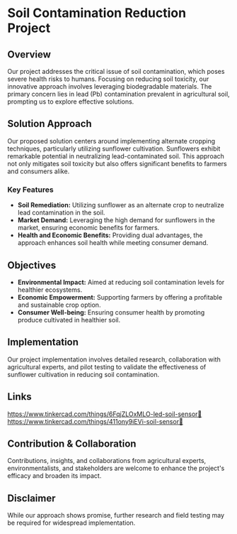 # Soil Contamination Reduction Project

## Overview
Our project addresses the critical issue of soil contamination, which poses severe health risks to humans. Focusing on reducing soil toxicity, our innovative approach involves leveraging biodegradable materials. The primary concern lies in lead (Pb) contamination prevalent in agricultural soil, prompting us to explore effective solutions.

## Solution Approach
Our proposed solution centers around implementing alternate cropping techniques, particularly utilizing sunflower cultivation. Sunflowers exhibit remarkable potential in neutralizing lead-contaminated soil. This approach not only mitigates soil toxicity but also offers significant benefits to farmers and consumers alike.

### Key Features
- **Soil Remediation:** Utilizing sunflower as an alternate crop to neutralize lead contamination in the soil.
- **Market Demand:** Leveraging the high demand for sunflowers in the market, ensuring economic benefits for farmers.
- **Health and Economic Benefits:** Providing dual advantages, the approach enhances soil health while meeting consumer demand.

## Objectives
- **Environmental Impact:** Aimed at reducing soil contamination levels for healthier ecosystems.
- **Economic Empowerment:** Supporting farmers by offering a profitable and sustainable crop option.
- **Consumer Well-being:** Ensuring consumer health by promoting produce cultivated in healthier soil.

## Implementation
Our project implementation involves detailed research, collaboration with agricultural experts, and pilot testing to validate the effectiveness of sunflower cultivation in reducing soil contamination.

## Links
https://www.tinkercad.com/things/6FqjZLOxMLO-led-soil-sensor🚀
https://www.tinkercad.com/things/411ony9iEVi-soil-sensor🚀

## Contribution & Collaboration
Contributions, insights, and collaborations from agricultural experts, environmentalists, and stakeholders are welcome to enhance the project's efficacy and broaden its impact.

## Disclaimer
While our approach shows promise, further research and field testing may be required for widespread implementation.
